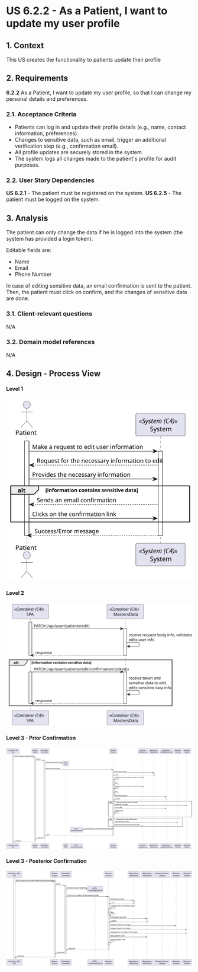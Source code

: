 # US 6.2.2 - As a Patient, I want to update my user profile

## 1. Context

This US creates the functionality to patients update their profile

## 2. Requirements

**6.2.2** As a Patient, I want to update my user profile, so that I can change my personal details and preferences.

### 2.1. Acceptance Criteria

- Patients can log in and update their profile details (e.g., name, contact information, preferences).
- Changes to sensitive data, such as email, trigger an additional verification step (e.g., confirmation email).
- All profile updates are securely stored in the system.
- The system logs all changes made to the patient's profile for audit purposes.

### 2.2. User Story Dependencies

**US 6.2.1** - The patient must be registered on the system.
**US 6.2.5** - The patient must be logged on the system.

## 3. Analysis

The patient can only change the data if he is logged into the system (the system has provided a login token).

Editable fields are:
- Name
- Email
- Phone Number

In case of editing sensitive data, an email confirmation is sent to the patient. Then, the patient must click on confirm, and the changes of sensitive data are done.

### 3.1. Client-relevant questions

N/A

### 3.2. Domain model references

N/A

## 4. Design - Process View

 #### Level 1
 ![Process View - Level 1](L1/Process_View.svg)

 #### Level 2
 ![Process View - Level 2](L2/Process_View.svg)

 #### Level 3 - Prior Confirmation
 ![Process View - Level 3](L3/Process_View_Prior_Confirmation.svg)

 #### Level 3 - Posterior Confirmation
 ![Process View - Level 3](L3/Process_View_Posterior_Confirmation.svg)
